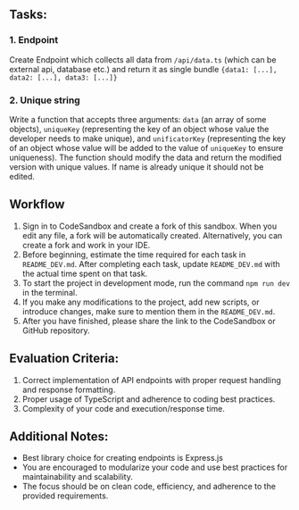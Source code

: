 ## Tasks:

### 1. Endpoint

Create Endpoint which collects all data from `/api/data.ts` (which can be external api, database etc.) and return it as single bundle `{data1: [...], data2: [...], data3: [...]}`

### 2. Unique string

Write a function that accepts three arguments: `data` (an array of some objects), `uniqueKey` (representing the key of an object whose value the developer needs to make unique), and `unificatorKey` (representing the key of an object whose value will be added to the value of `uniqueKey` to ensure uniqueness). The function should modify the data and return the modified version with unique values. If name is already unique it should not be edited.

## Workflow
1. Sign in to CodeSandbox and create a fork of this sandbox. When you edit any file, a fork will be automatically created. Alternatively, you can create a fork and work in your IDE.
2. Before beginning, estimate the time required for each task in `README_DEV.md`. After completing each task, update `README_DEV.md` with the actual time spent on that task.
3. To start the project in development mode, run the command `npm run dev` in the terminal.
4. If you make any modifications to the project, add new scripts, or introduce changes, make sure to mention them in the `README_DEV.md`.
5. After you have finished, please share the link to the CodeSandbox or GitHub repository.

## Evaluation Criteria:

1. Correct implementation of API endpoints with proper request handling and response formatting.
2. Proper usage of TypeScript and adherence to coding best practices.
3. Complexity of your code and execution/response time.

## Additional Notes:

- Best library choice for creating endpoints is Express.js
- You are encouraged to modularize your code and use best practices for maintainability and scalability.
- The focus should be on clean code, efficiency, and adherence to the provided requirements.

